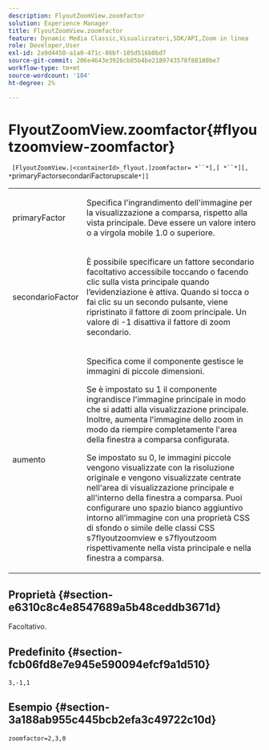 ```yaml
---
description: FlyoutZoomView.zoomfactor
solution: Experience Manager
title: FlyoutZoomView.zoomfactor
feature: Dynamic Media Classic,Visualizzatori,SDK/API,Zoom in linea
role: Developer,User
exl-id: 2a9d4450-a1a0-471c-86bf-105d516b0bd7
source-git-commit: 206e4643e3926cb85b4be2189743578f88180be7
workflow-type: tm+mt
source-wordcount: '184'
ht-degree: 2%

---
```


# FlyoutZoomView.zoomfactor{#flyoutzoomview-zoomfactor}

` [FlyoutZoomView.|<containerId>_flyout.]zoomfactor= *``*[,[ *``*][, *`primaryFactorsecondariFactorupscale`*]]`

<table id="table_9B98C97485DD4DEB8A6ECBCE8DF6B886"> 
 <tbody> 
  <tr> 
   <td colname="col1"> <p> <span class="codeph"> <span class="varname"> primaryFactor</span> </span> </p> </td> 
   <td colname="col2"> <p> Specifica l'ingrandimento dell'immagine per la visualizzazione a comparsa, rispetto alla vista principale. Deve essere un valore intero o a virgola mobile <span class="codeph"> 1.0</span> o superiore. </p> </td> 
  </tr> 
  <tr> 
   <td colname="col1"> <p> <span class="codeph"> <span class="varname"> secondarioFactor</span> </span> </p> </td> 
   <td colname="col2"> <p> È possibile specificare un fattore secondario facoltativo accessibile toccando o facendo clic sulla vista principale quando l’evidenziazione è attiva. Quando si tocca o fai clic su un secondo pulsante, viene ripristinato il fattore di zoom principale. Un valore di <span class="codeph"> -1</span> disattiva il fattore di zoom secondario. </p> </td> 
  </tr> 
  <tr> 
   <td colname="col1"> <p><span class="codeph"><span class="varname"> aumento</span></span> </p> </td> 
   <td colname="col2"> <p>Specifica come il componente gestisce le immagini di piccole dimensioni. </p> <p>Se è impostato su <span class="codeph"> 1</span> il componente ingrandisce l'immagine principale in modo che si adatti alla visualizzazione principale. Inoltre, aumenta l'immagine dello zoom in modo da riempire completamente l'area della finestra a comparsa configurata. </p> <p>Se impostato su <span class="codeph"> 0</span>, le immagini piccole vengono visualizzate con la risoluzione originale e vengono visualizzate centrate nell'area di visualizzazione principale e all'interno della finestra a comparsa. Puoi configurare uno spazio bianco aggiuntivo intorno all’immagine con una proprietà CSS di sfondo o simile delle classi CSS <span class="codeph"> s7flyoutzoomview</span> e <span class="codeph"> s7flyoutzoom</span> rispettivamente nella vista principale e nella finestra a comparsa. </p> </td> 
  </tr> 
 </tbody> 
</table>

## Proprietà {#section-e6310c8c4e8547689a5b48ceddb3671d}

Facoltativo.

## Predefinito {#section-fcb06fd8e7e945e590094efcf9a1d510}

`3,-1,1`

## Esempio {#section-3a188ab955c445bcb2efa3c49722c10d}

`zoomfactor=2,3,0`
